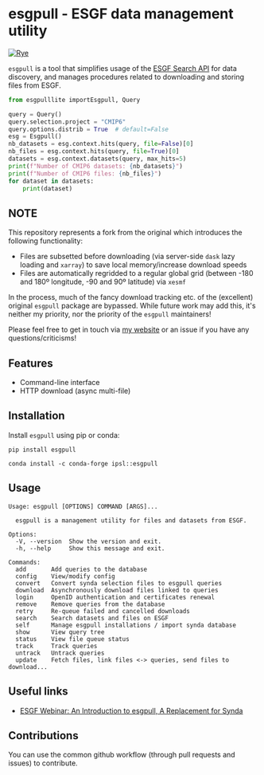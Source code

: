 # esgpull - ESGF data management utility


[![Rye](https://img.shields.io/endpoint?url=https://raw.githubusercontent.com/astral-sh/rye/main/artwork/badge.json)](https://rye.astral.sh)

`esgpull` is a tool that simplifies usage of the [ESGF Search API](https://esgf.github.io/esg-search/ESGF_Search_RESTful_API.html) for data discovery, and manages procedures related to downloading and storing files from ESGF.


```py
from esgpulllite importEsgpull, Query

query = Query()
query.selection.project = "CMIP6"
query.options.distrib = True  # default=False
esg = Esgpull()
nb_datasets = esg.context.hits(query, file=False)[0]
nb_files = esg.context.hits(query, file=True)[0]
datasets = esg.context.datasets(query, max_hits=5)
print(f"Number of CMIP6 datasets: {nb_datasets}")
print(f"Number of CMIP6 files: {nb_files}")
for dataset in datasets:
    print(dataset)
```
## NOTE
This repository represents a fork from the original which introduces the following functionality:
- Files are subsetted before downloading (via server-side `dask` lazy loading and `xarray`) to save local memory/increase download speeds
- Files are automatically regridded to a regular global grid (between -180 and 180º longitude, -90 and 90º latitude) via `xesmf`

In the process, much of the fancy download tracking etc. of the (excellent) original `esgpull` package are bypassed. While future work may add this, it's neither my priority, nor the priority of the `esgpull` maintainers!

Please feel free to get in touch via [my website](https://orlando-code.github.io/) or an issue if you have any questions/criticisms!

## Features

- Command-line interface
- HTTP download (async multi-file)

## Installation

Install `esgpull` using pip or conda:

```shell
pip install esgpull
```

```shell
conda install -c conda-forge ipsl::esgpull
```

## Usage

```console
Usage: esgpull [OPTIONS] COMMAND [ARGS]...

  esgpull is a management utility for files and datasets from ESGF.

Options:
  -V, --version  Show the version and exit.
  -h, --help     Show this message and exit.

Commands:
  add       Add queries to the database
  config    View/modify config
  convert   Convert synda selection files to esgpull queries
  download  Asynchronously download files linked to queries
  login     OpenID authentication and certificates renewal
  remove    Remove queries from the database
  retry     Re-queue failed and cancelled downloads
  search    Search datasets and files on ESGF
  self      Manage esgpull installations / import synda database
  show      View query tree
  status    View file queue status
  track     Track queries
  untrack   Untrack queries
  update    Fetch files, link files <-> queries, send files to download...
```

## Useful links
* [ESGF Webinar: An Introduction to esgpull, A Replacement for Synda](https://www.youtube.com/watch?v=xv2RVMd1iCA)


## Contributions

You can use the common github workflow (through pull requests and issues) to contribute.
